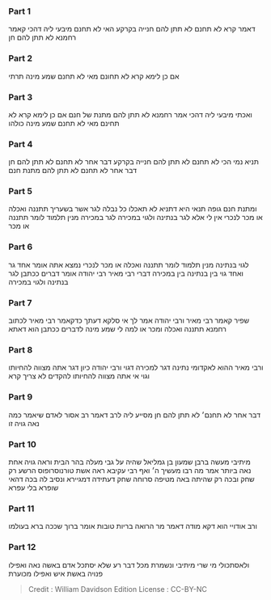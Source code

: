 
### Part 1
דאמר קרא לא תחנם לא תתן להם חנייה בקרקע האי לא תחנם מיבעי ליה דהכי קאמר רחמנא לא תתן להם חן

### Part 2
אם כן לימא קרא לא תחונם מאי לא תחנם שמע מינה תרתי

### Part 3
ואכתי מיבעי ליה דהכי אמר רחמנא לא תתן להם מתנת של חנם אם כן לימא קרא לא תחינם מאי לא תחנם שמע מינה כולהו

### Part 4
תניא נמי הכי לא תחנם לא תתן להם חנייה בקרקע דבר אחר לא תחנם לא תתן להם חן דבר אחר לא תחנם לא תתן להם מתנת חנם

### Part 5
ומתנת חנם גופה תנאי היא דתניא לא תאכלו כל נבלה לגר אשר בשעריך תתננה ואכלה או מכר לנכרי אין לי אלא לגר בנתינה ולגוי במכירה לגר במכירה מנין תלמוד לומר תתננה או מכר

### Part 6
לגוי בנתינה מנין תלמוד לומר תתננה ואכלה או מכר לנכרי נמצא אתה אומר אחד גר ואחד גוי בין בנתינה בין במכירה דברי רבי מאיר רבי יהודה אומר דברים ככתבן לגר בנתינה ולגוי במכירה

### Part 7
שפיר קאמר רבי מאיר ורבי יהודה אמר לך אי סלקא דעתך כדקאמר רבי מאיר לכתוב רחמנא תתננה ואכלה ומכר או למה לי שמע מינה לדברים ככתבן הוא דאתא

### Part 8
ורבי מאיר ההוא לאקדומי נתינה דגר למכירה דגוי ורבי יהודה כיון דגר אתה מצווה להחיותו וגוי אי אתה מצווה להחיותו להקדים לא צריך קרא

### Part 9
דבר אחר לא תחנם׳ לא תתן להם חן מסייע ליה לרב דאמר רב אסור לאדם שיאמר כמה נאה גויה זו

### Part 10
מיתיבי מעשה ברבן שמעון בן גמליאל שהיה על גבי מעלה בהר הבית וראה גויה אחת נאה ביותר אמר מה רבו מעשיך ה׳ ואף רבי עקיבא ראה אשת טורנוסרופוס הרשע רק שחק ובכה רק שהיתה באה מטיפה סרוחה שחק דעתידה דמגיירא ונסיב לה בכה דהאי שופרא בלי עפרא

### Part 11
ורב אודויי הוא דקא מודה דאמר מר הרואה בריות טובות אומר ברוך שככה ברא בעולמו

### Part 12
ולאסתכולי מי שרי מיתיבי ונשמרת מכל דבר רע שלא יסתכל אדם באשה נאה ואפילו פנויה באשת איש ואפילו מכוערת

>Credit : William Davidson Edition
>License : CC-BY-NC
